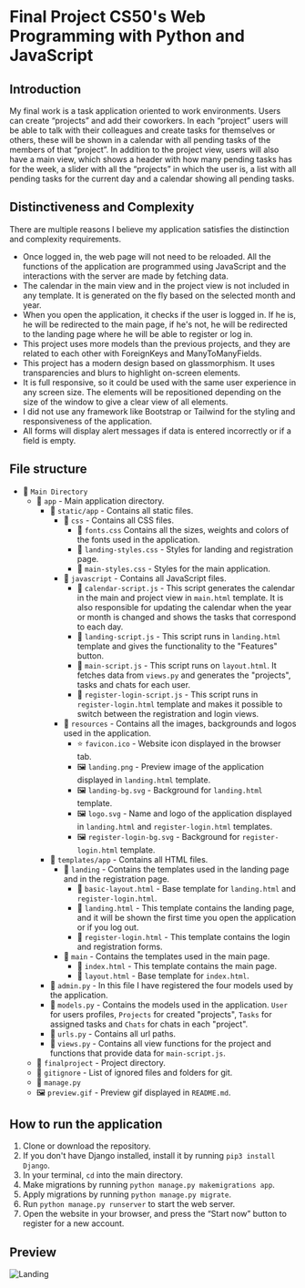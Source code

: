 # Final Project CS50's Web Programming with Python and JavaScript
## Introduction
My final work is a task application oriented to work environments. Users can create “projects” and add their coworkers. In each “project” users will be able to talk with their colleagues and create tasks for themselves or others, these will be shown in a calendar with all pending tasks of the members of that “project”. In addition to the project view, users will also have a main view, which shows a header with how many pending tasks has for the week, a slider with all the “projects” in which the user is, a list with all pending tasks for the current day and a calendar showing all pending tasks.

## Distinctiveness and Complexity
There are multiple reasons I believe my application satisfies the distinction and complexity requirements.
* Once logged in, the web page will not need to be reloaded. All the functions of the application are programmed using JavaScript and the interactions with the server are made by fetching data.
* The calendar in the main view and in the project view is not included in any template. It is generated on the fly based on the selected month and year.
* When you open the application, it checks if the user is logged in. If he is, he will be redirected to the main page, if he's not, he will be redirected to the landing page where he will be able to register or log in.
* This project uses more models than the previous projects, and they are related to each other with ForeignKeys and ManyToManyFields.
* This project has a modern design based on glassmorphism. It uses transparencies and blurs to highlight on-screen elements.
* It is full responsive, so it could be used with the same user experience in any screen size. The elements will be repositioned depending on the size of the window to give a clear view of all elements.
* I did not use any framework like Bootstrap or Tailwind for the styling and responsiveness of the application.
* All forms will display alert messages if data is entered incorrectly or if a field is empty.

## File structure
* :open_file_folder: `Main Directory`
  * :open_file_folder: `app` - Main application directory.
    * :open_file_folder: `static/app` - Contains all static files.
      * :open_file_folder: `css` - Contains all CSS files.
        * :page_facing_up: `fonts.css` Contains all the sizes, weights and colors of the fonts used in the application.
        * :page_facing_up: `landing-styles.css` - Styles for landing and registration page.
        * :page_facing_up: `main-styles.css` - Styles for the main application.
      * :open_file_folder: `javascript` - Contains all JavaScript files.
        * :page_facing_up: `calendar-script.js` - This script generates the calendar in the main and project view in `main.html` template. It is also responsible for updating the calendar when the year or month is changed and shows the tasks that correspond to each day.
        * :page_facing_up: `landing-script.js` - This script runs in `landing.html` template and gives the functionality to the "Features" button.
        * :page_facing_up: `main-script.js` - This script runs on `layout.html`. It fetches data from `views.py` and generates the "projects", tasks and chats for each user.
        * :page_facing_up: `register-login-script.js` - This script runs in `register-login.html` template and makes it possible to switch between the registration and login views.
      * :open_file_folder: `resources` - Contains all the images, backgrounds and logos used in the application.
        * :star: `favicon.ico` - Website icon displayed in the browser tab.
        * :framed_picture: `landing.png` - Preview image of the application displayed in `landing.html` template.
        * :framed_picture: `landing-bg.svg` - Background for `landing.html` template.
        * :framed_picture: `logo.svg` - Name and logo of the application displayed in `landing.html` and `register-login.html` templates.
        * :framed_picture: `register-login-bg.svg` - Background for `register-login.html` template.
    * :open_file_folder: `templates/app` - Contains all HTML files.
      * :open_file_folder: `landing` - Contains the templates used in the landing page and in the registration page.
        * :page_facing_up: `basic-layout.html` - Base template for `landing.html` and `register-login.html`.
        * :page_facing_up: `landing.html` - This template contains the landing page, and it will be shown the first time you open the application or if you log out.
        * :page_facing_up: `register-login.html` - This template contains the login and registration forms.
      * :open_file_folder: `main` - Contains the templates used in the main page.
        * :page_facing_up: `index.html` - This template contains the main page.
        * :page_facing_up: `layout.html` - Base template for `index.html`.
    * :page_facing_up: `admin.py` - In this file I have registered the four models used by the application.
    * :page_facing_up: `models.py` - Contains the models used in the application. `User` for users profiles, `Projects` for created "projects", `Tasks` for assigned tasks and `Chats` for chats in each "project".
    * :page_facing_up: `urls.py` - Contains all url paths.
    * :page_facing_up: `views.py` - Contains all view functions for the project and functions that provide data for `main-script.js`.
  * :open_file_folder: `finalproject` - Project directory.
  * :page_facing_up: `gitignore` - List of ignored files and folders for git.
  * :page_facing_up: `manage.py`
  * :framed_picture: `preview.gif` - Preview gif displayed in `README.md`.

## How to run the application
1. Clone or download the repository.
1. If you don't have Django installed, install it by running `pip3 install Django`.
1. In your terminal, `cd` into the main directory.
1. Make migrations by running `python manage.py makemigrations app`.
1. Apply migrations by running `python manage.py migrate`.
1. Run `python manage.py runserver` to start the web server.
1. Open the website in your browser, and press the “Start now” button to register for a new account.

## Preview
![Landing](preview.gif)
